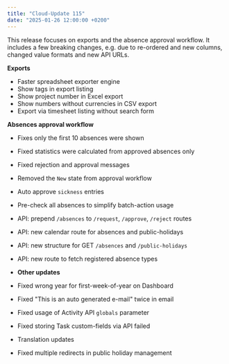 ```yaml
---
title: "Cloud-Update 115"
date: "2025-01-26 12:00:00 +0200"
---
```


This release focuses on exports and the absence approval workflow. It includes a few breaking changes, e.g. due to re-ordered and new columns, changed value formats and new API URLs.

**Exports**

- Faster spreadsheet exporter engine
- Show tags in export listing
- Show project number in Excel export
- Show numbers without currencies in CSV export
- Export via timesheet listing without search form

**Absences approval workflow**

- Fixes only the first 10 absences were shown
- Fixed statistics were calculated from approved absences only
- Fixed rejection and approval messages
- Removed the `New` state from approval workflow
- Auto approve `sickness` entries
- Pre-check all absences to simplify batch-action usage
- API: prepend `/absences` to `/request`, `/approve`, `/reject` routes
- API: new calendar route for absences and public-holidays
- API: new structure for GET `/absences` and `/public-holidays`
- API: new route to fetch registered absence types

- **Other updates**

- Fixed wrong year for first-week-of-year on Dashboard
- Fixed "This is an auto generated e-mail" twice in email
- Fixed usage of Activity API `globals` parameter
- Fixed storing Task custom-fields via API failed
- Translation updates
- Fixed multiple redirects in public holiday management
